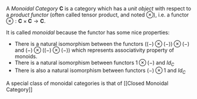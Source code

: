 A *Monoidal Category* $\textbf{C}$ is a category which has a *unit object* with respect to a *product functor* (often called tensor product, and noted $\otimes$), i.e. a functor $\otimes : \textbf{C} \times \textbf{C} \rightarrow \textbf{C}$.

It is called *monoidal* because the functor has some nice properties:

- There is a natural isomorphism between the functors $((-) \otimes (-)) \otimes (-)$ and $(-) \otimes ((-) \otimes (-))$ which represents associativity property of monoids.
- There is a natural isomorphism between functors $1 \otimes (-)$ and $Id_C$ 
- There is also a natural isomorphism between functors $(-) \otimes 1$ and $Id_C$


A special class of monoidal categories is that of [[Closed Monoidal Category]]
